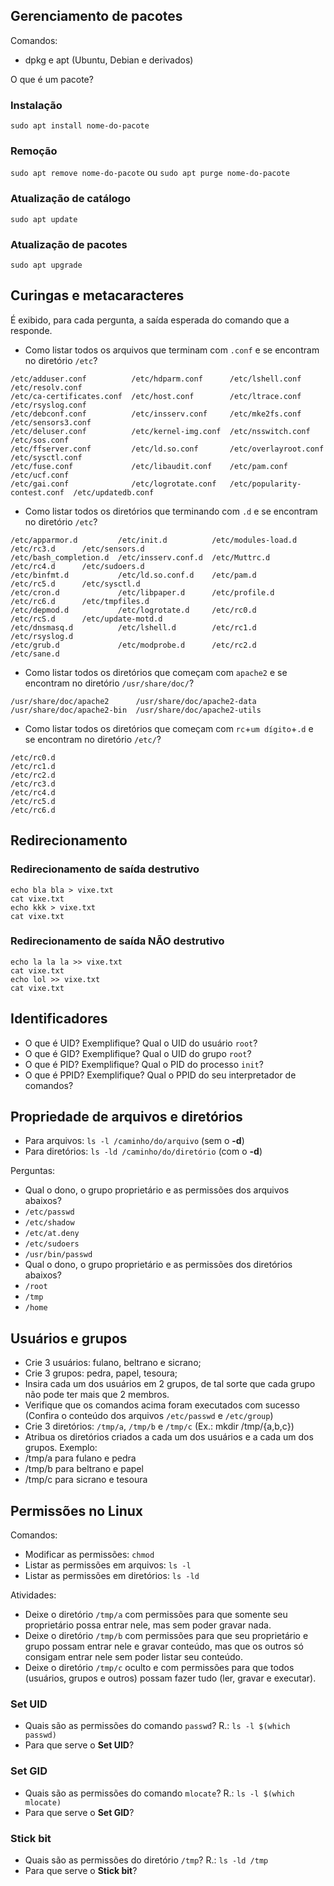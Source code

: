 ## Gerenciamento de pacotes
Comandos:
  * dpkg e apt (Ubuntu, Debian e derivados)
  
O que é um pacote?

### Instalação
`sudo apt install nome-do-pacote`

### Remoção
`sudo apt remove nome-do-pacote`
ou `sudo apt purge nome-do-pacote`

### Atualização de catálogo
`sudo apt update`

### Atualização de pacotes
`sudo apt upgrade`  

## Curingas e metacaracteres
É exibido, para cada pergunta, a saída esperada do comando que a responde.

  * Como listar todos os arquivos que terminam com `.conf` e se encontram no diretório `/etc`?
```
/etc/adduser.conf          /etc/hdparm.conf      /etc/lshell.conf              /etc/resolv.conf
/etc/ca-certificates.conf  /etc/host.conf        /etc/ltrace.conf              /etc/rsyslog.conf
/etc/debconf.conf          /etc/insserv.conf     /etc/mke2fs.conf              /etc/sensors3.conf
/etc/deluser.conf          /etc/kernel-img.conf  /etc/nsswitch.conf            /etc/sos.conf
/etc/ffserver.conf         /etc/ld.so.conf       /etc/overlayroot.conf         /etc/sysctl.conf
/etc/fuse.conf             /etc/libaudit.conf    /etc/pam.conf                 /etc/ucf.conf
/etc/gai.conf              /etc/logrotate.conf   /etc/popularity-contest.conf  /etc/updatedb.conf
```
  * Como listar todos os diretórios que terminando com `.d` e se encontram no diretório `/etc`? 
```
/etc/apparmor.d         /etc/init.d          /etc/modules-load.d  /etc/rc3.d      /etc/sensors.d
/etc/bash_completion.d  /etc/insserv.conf.d  /etc/Muttrc.d        /etc/rc4.d      /etc/sudoers.d
/etc/binfmt.d           /etc/ld.so.conf.d    /etc/pam.d           /etc/rc5.d      /etc/sysctl.d
/etc/cron.d             /etc/libpaper.d      /etc/profile.d       /etc/rc6.d      /etc/tmpfiles.d
/etc/depmod.d           /etc/logrotate.d     /etc/rc0.d           /etc/rcS.d      /etc/update-motd.d
/etc/dnsmasq.d          /etc/lshell.d        /etc/rc1.d           /etc/rsyslog.d
/etc/grub.d             /etc/modprobe.d      /etc/rc2.d           /etc/sane.d
```  
  * Como listar todos os diretórios que começam com `apache2` e se encontram no diretório `/usr/share/doc/`?
```
/usr/share/doc/apache2      /usr/share/doc/apache2-data
/usr/share/doc/apache2-bin  /usr/share/doc/apache2-utils
```  
  * Como listar todos os diretórios que começam com `rc`+`um dígito`+`.d` e se encontram no diretório `/etc/`?
```
/etc/rc0.d
/etc/rc1.d
/etc/rc2.d
/etc/rc3.d
/etc/rc4.d
/etc/rc5.d
/etc/rc6.d
```
## Redirecionamento

### Redirecionamento de saída destrutivo
```
echo bla bla > vixe.txt
cat vixe.txt
echo kkk > vixe.txt
cat vixe.txt
```
### Redirecionamento de saída NÃO destrutivo
```
echo la la la >> vixe.txt
cat vixe.txt
echo lol >> vixe.txt
cat vixe.txt
```

## Identificadores
 * O que é UID? Exemplifique? Qual o UID do usuário `root`?
 * O que é GID? Exemplifique? Qual o UID do grupo `root`?
 * O que é PID? Exemplifique? Qual o PID do processo `init`?
  * O que é PPID? Exemplifique? Qual o PPID do seu interpretador de comandos?
 
## Propriedade de arquivos e diretórios
 * Para arquivos: `ls -l /caminho/do/arquivo` (sem o **-d**)
 * Para diretórios: `ls -ld /caminho/do/diretório` (com o **-d**)

Perguntas:
 * Qual o dono, o grupo proprietário e as permissões dos arquivos abaixos?
  * `/etc/passwd`
  * `/etc/shadow`
  * `/etc/at.deny`
  * `/etc/sudoers`
  * `/usr/bin/passwd`
 * Qual o dono, o grupo proprietário e as permissões dos diretórios abaixos?
  * `/root`
  * `/tmp`
  * `/home`

## Usuários e grupos
 * Crie 3 usuários: fulano, beltrano e sicrano;
 * Crie 3 grupos: pedra, papel, tesoura;
 * Insira cada um dos usuários em 2 grupos, de tal sorte que cada grupo não pode ter mais que 2 membros.
 * Verifique que os comandos acima foram executados com sucesso (Confira o conteúdo dos arquivos `/etc/passwd` e `/etc/group`)
 * Crie 3 diretórios: `/tmp/a`, `/tmp/b` e `/tmp/c` (Ex.: mkdir /tmp/{a,b,c})
 * Atribua os diretórios criados a cada um dos usuários e a cada um dos grupos. Exemplo:
  * /tmp/a para fulano e pedra
  * /tmp/b para beltrano e papel
  * /tmp/c para sicrano e tesoura
  
## Permissões no Linux
Comandos: 
 * Modificar as permissões: `chmod`
 * Listar as permissões em arquivos: `ls -l`
 * Listar as permissões em diretórios: `ls -ld`

Atividades:
 * Deixe o diretório `/tmp/a` com permissões para que somente seu proprietário possa entrar nele, mas sem poder gravar nada.
 * Deixe o diretório `/tmp/b` com permissões para que seu proprietário e grupo possam entrar nele e gravar conteúdo, mas que os outros só consigam entrar nele sem poder listar seu conteúdo.
 * Deixe o diretório `/tmp/c` oculto e com permissões para que todos (usuários, grupos e outros) possam fazer tudo (ler, gravar e executar).


### Set UID
 * Quais são as permissões do comando `passwd`? R.: `ls -l $(which passwd)`
 * Para que serve o **Set UID**?
 
### Set GID 
 * Quais são as permissões do comando `mlocate`? R.: `ls -l $(which mlocate)`
 * Para que serve o **Set GID**?

### Stick bit
 * Quais são as permissões do diretório `/tmp`? R.: `ls -ld /tmp`
 * Para que serve o **Stick bit**?
